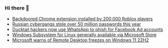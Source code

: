 ### Hi there 👋

<!--START_SECTION:feed-->
* [Backdoored Chrome extension installed by 200,000 Roblox players](https://www.bleepingcomputer.com/news/security/backdoored-chrome-extension-installed-by-200-000-roblox-players/)
* [Russian cybergangs stole over 50 million passwords this year](https://www.bleepingcomputer.com/news/security/russian-cybergangs-stole-over-50-million-passwords-this-year/)
* [Ducktail hackers now use WhatsApp to phish for Facebook Ad accounts](https://www.bleepingcomputer.com/news/security/ducktail-hackers-now-use-whatsapp-to-phish-for-facebook-ad-accounts/)
* [Windows Subsystem for Linux generally available via Microsoft Store](https://www.bleepingcomputer.com/news/microsoft/windows-subsystem-for-linux-generally-available-via-microsoft-store/)
* [Microsoft warns of Remote Desktop freezes on Windows 11 22H2](https://www.bleepingcomputer.com/news/microsoft/microsoft-warns-of-remote-desktop-freezes-on-windows-11-22h2/)
<!--END_SECTION:feed-->

<!--
**frankenk/frankenk** is a ✨ _special_ ✨ repository because its `README.md` (this file) appears on your GitHub profile.

Here are some ideas to get you started:

- 🔭 I’m currently working on ...
- 🌱 I’m currently learning ...
- 👯 I’m looking to collaborate on ...
- 🤔 I’m looking for help with ...
- 💬 Ask me about ...
- 📫 How to reach me: ...
- 😄 Pronouns: ...
- ⚡ Fun fact: ...
-->



